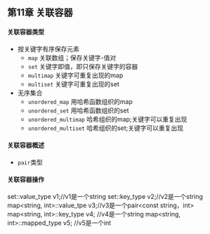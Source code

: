 ## 第11章 关联容器
#### 关联容器类型
- 按关键字有序保存元素
	- `map` 关联数组；保存关键字-值对
	- `set` 关键字即值，即只保存关键字的容器
	- `multimap` 关键字可重复出现的map
	- `multiset` 关键字可重复出现的set
- 无序集合
	- `unordered_map` 用哈希函数组织的map
	- `unordered_set` 用哈希函数组织的set
	- `unordered_multimap` 哈希组织的map;关键字可以重复出现
	- `unordered_multiset` 哈希组织的set;关键字可以重复出现
#### 关联容器概述
- `pair`类型
#### 关联容器操作

set<string>::value_type v1;//v1是一个string
set<string>::key_type v2;//v2是一个string
map<string, int>::value_tpe v3;//v3是一个pair<const string，int>
map<string, int>::key_type v4; //v4是一个string
map<string, int>::mapped_type v5; //v5是一个int